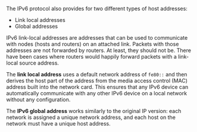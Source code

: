 
The IPv6 protocol also provides for two different types of host addresses:
- Link local addresses
- Global addresses

IPv6 link-local addresses are addresses that can be used to communicate with nodes (hosts and routers) on an attached link. Packets with those addresses are not forwarded by routers. At least, they should not be. There have been cases where routers would happily forward packets with a link-local source address.

The **link local address** uses a default network address of `fe80::` and then derives the host part of the address from the media access control (MAC) address built into the network card. This ensures that any IPv6 device can automatically communicate with any other IPv6 device on a local network without any configuration.

The **IPv6 global address** works similarly to the original IP version: each network is assigned a unique network address, and each host on the network must have a unique host address.
